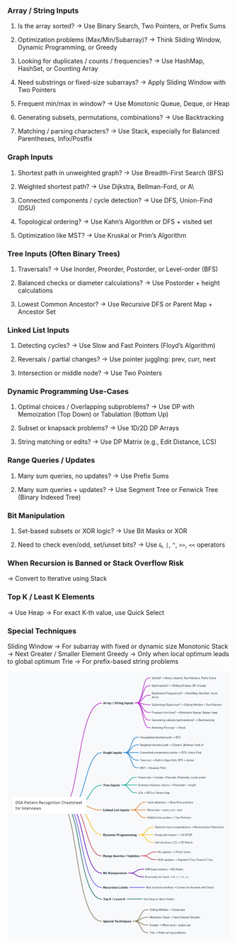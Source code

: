 ### Array / String Inputs

1. Is the array sorted? 
→ Use Binary Search, Two Pointers, or Prefix Sums

2. Optimization problems (Max/Min/Subarray)? 
→ Think Sliding Window, Dynamic Programming, or Greedy

3. Looking for duplicates / counts / frequencies? 
→ Use HashMap, HashSet, or Counting Array

4. Need substrings or fixed-size subarrays? 
→ Apply Sliding Window with Two Pointers

5. Frequent min/max in window? 
→ Use Monotonic Queue, Deque, or Heap

6. Generating subsets, permutations, combinations? 
→ Use Backtracking

7. Matching / parsing characters? 
→ Use Stack, especially for Balanced Parentheses, Infix/Postfix

### Graph Inputs

1. Shortest path in unweighted graph? 
→ Use Breadth-First Search (BFS)

2. Weighted shortest path? 
→ Use Dijkstra, Bellman-Ford, or A\

3. Connected components / cycle detection? 
→ Use DFS, Union-Find (DSU)

4. Topological ordering? 
→ Use Kahn’s Algorithm or DFS + visited set

5. Optimization like MST? 
→ Use Kruskal or Prim’s Algorithm

 ### Tree Inputs (Often Binary Trees)

1. Traversals? 
→ Use Inorder, Preorder, Postorder, or Level-order (BFS)

2. Balanced checks or diameter calculations? 
→ Use Postorder + height calculations

3. Lowest Common Ancestor? 
→ Use Recursive DFS or Parent Map + Ancestor Set

 ### Linked List Inputs

1. Detecting cycles? 
→ Use Slow and Fast Pointers (Floyd’s Algorithm)

2. Reversals / partial changes? 
→ Use pointer juggling: prev, curr, next

3. Intersection or middle node? 
→ Use Two Pointers

 ### Dynamic Programming Use-Cases

1. Optimal choices / Overlapping subproblems? 
→ Use DP with Memoization (Top Down) or Tabulation (Bottom Up)

2. Subset or knapsack problems? 
→ Use 1D/2D DP Arrays

3. String matching or edits? 
→ Use DP Matrix (e.g., Edit Distance, LCS)

### Range Queries / Updates

1. Many sum queries, no updates? 
→ Use Prefix Sums

2. Many sum queries + updates? 
→ Use Segment Tree or Fenwick Tree (Binary Indexed Tree)

 ### Bit Manipulation

1. Set-based subsets or XOR logic? 
→ Use Bit Masks or XOR

2. Need to check even/odd, set/unset bits? 
→ Use `&`, `|`, `^`, `>>`, `<<` operators

 ### When Recursion is Banned or Stack Overflow Risk

→ Convert to Iterative using Stack

 ### Top K / Least K Elements

→ Use Heap 
→ For exact K-th value, use Quick Select

 ### Special Techniques

Sliding Window → For subarray with fixed or dynamic size 
Monotonic Stack → Next Greater / Smaller Element 
Greedy → Only when local optimum leads to global optimum 
Trie → For prefix-based string problems

![Alt text](1744697472288.jpeg?raw=true "Title")

